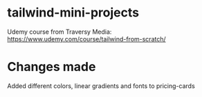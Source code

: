 # tailwind-mini-projects
Udemy course from Traversy Media: https://www.udemy.com/course/tailwind-from-scratch/
# Changes made
Added different colors, linear gradients and fonts to pricing-cards
